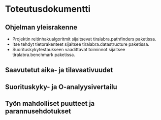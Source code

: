 # Toteutusdokumentti

## Ohjelman yleisrakenne

* Projektin reitinhakualgoritmit sijaitsevat tiralabra.pathfinders paketissa. 
* Itse tehdyt tietorakenteet sijaitsee tiralabra.datastructure paketissa.
* Suorituskykytestaukseen vaadittavat toiminnot sijaitsee tiralabra.benchmark paketissa.

## Saavutetut aika- ja tilavaativuudet

## Suorituskyky- ja O-analyysivertailu

## Työn mahdolliset puutteet ja parannusehdotukset
